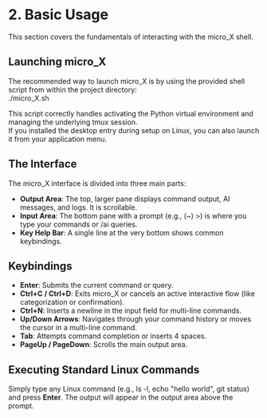 # **2. Basic Usage**

This section covers the fundamentals of interacting with the micro_X shell.

## **Launching micro_X**

The recommended way to launch micro_X is by using the provided shell script from within the project directory:  
./micro_X.sh

This script correctly handles activating the Python virtual environment and managing the underlying tmux session.  
If you installed the desktop entry during setup on Linux, you can also launch it from your application menu.

## **The Interface**

The micro_X interface is divided into three main parts:

* **Output Area**: The top, larger pane displays command output, AI messages, and logs. It is scrollable.  
* **Input Area**: The bottom pane with a prompt (e.g., (~) >) is where you type your commands or /ai queries.  
* **Key Help Bar**: A single line at the very bottom shows common keybindings.

## **Keybindings**

* **Enter**: Submits the current command or query.  
* **Ctrl+C / Ctrl+D**: Exits micro_X or cancels an active interactive flow (like categorization or confirmation).  
* **Ctrl+N**: Inserts a newline in the input field for multi-line commands.  
* **Up/Down Arrows**: Navigates through your command history or moves the cursor in a multi-line command.  
* **Tab**: Attempts command completion or inserts 4 spaces.  
* **PageUp / PageDown**: Scrolls the main output area.

## **Executing Standard Linux Commands**

Simply type any Linux command (e.g., ls -l, echo "hello world", git status) and press **Enter**. The output will appear in the output area above the prompt.